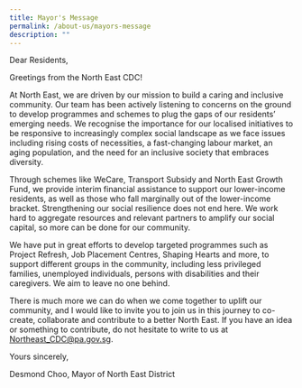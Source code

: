 ```yaml
---
title: Mayor's Message
permalink: /about-us/mayors-message
description: ""
---
```

Dear Residents,
 
Greetings from the North East CDC!
 
At North East, we are driven by our mission to build a caring and inclusive community. Our team has been actively listening to concerns on the ground to develop programmes and schemes to plug the gaps of our residents’ emerging needs. We recognise the importance for our localised initiatives to be responsive to increasingly complex social landscape as we face issues including rising costs of necessities, a fast-changing labour market, an aging population, and the need for an inclusive society that embraces diversity.
 
Through schemes like WeCare, Transport Subsidy and North East Growth Fund, we provide interim financial assistance to support our lower-income residents, as well as those who fall marginally out of the lower-income bracket. Strengthening our social resilience does not end here. We work hard to aggregate resources and relevant partners to amplify our social capital, so more can be done for our community.

We have put in great efforts to develop targeted programmes such as Project Refresh, Job Placement Centres, Shaping Hearts and more, to support different groups in the community, including less privileged families, unemployed individuals, persons with disabilities and their caregivers. We aim to leave no one behind.
 
There is much more we can do when we come together to uplift our community, and I would like to invite you to join us in this journey to co-create, collaborate and contribute to a better North East. If you have an idea or something to contribute, do not hesitate to write to us at [Northeast_CDC@pa.gov.sg](Northeast_CDC@pa.gov.sg).
 
Yours sincerely,

Desmond Choo, Mayor of North East District
